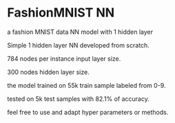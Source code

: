 # FashionMNIST NN
a fashion MNIST  data NN model with 1 hidden layer

Simple 1 hidden layer NN  developed from scratch.

784 nodes per instance input layer size.

300 nodes hidden layer size.

the model trained on 55k train sample labeled from 0-9.

tested on 5k test samples with 82.1% of accuracy.

feel free to use and adapt hyper parameters or methods.
